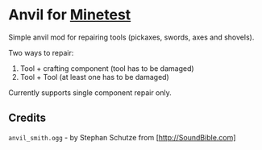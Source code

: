 # Anvil for [Minetest](http://minetest.net/)
Simple anvil mod for repairing tools (pickaxes, swords, axes and shovels).

Two ways to repair:
1. Tool + crafting component (tool has to be damaged)
2. Tool + Tool (at least one has to be damaged)

Currently supports single component repair only.

## Credits
`anvil_smith.ogg` - by Stephan Schutze from [http://SoundBible.com]
